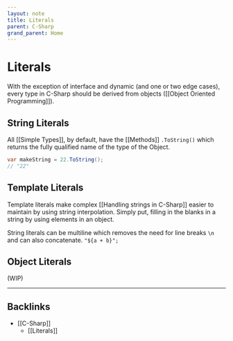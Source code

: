 ```yaml
---
layout: note
title: Literals
parent: C-Sharp
grand_parent: Home
---
```


# Literals

With the exception of interface and dynamic (and one or two edge cases), every type in C-Sharp should be derived from objects ([[Object Oriented Programming]]).

## String Literals

All [[Simple Types]], by default, have the [[Methods]] `.ToString()` which returns the fully qualified name of the type of the Object.

```cs
var makeString = 22.ToString();
// "22"
```

## Template Literals

Template literals make complex [[Handling strings in C-Sharp]] easier to maintain by using string interpolation. Simply put, filling in the blanks in a string by using elements in an object.

String literals can be multiline which removes the need for line breaks `\n` and can also concatenate. `"${a + b}";`

## Object Literals

(WIP)

---
## Backlinks
* [[C-Sharp]]
	* [[Literals]]

